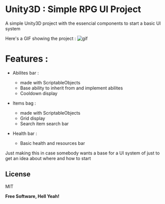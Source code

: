 # Unity3D : Simple RPG UI Project

A simple Unity3D project with the essencial components to start a basic UI system

Here's a GIF showing the project :
![gif](https://user-images.githubusercontent.com/25708161/48676145-d05edb80-eb62-11e8-9645-b96267a265b5.gif)

# Features :

  - Abilites bar :
    - made with ScriptableObjects
    - Base ability to inherit from and implement abilites
    - Cooldown display

- Items bag :
    - made with ScriptableObjects
    - Grid display
    - Search item search bar
- Health bar :
    - Basic health and resources bar

Just making this in case somebody wants a base for a UI system of just to get an idea about where and how to start


License
----

MIT


**Free Software, Hell Yeah!**

